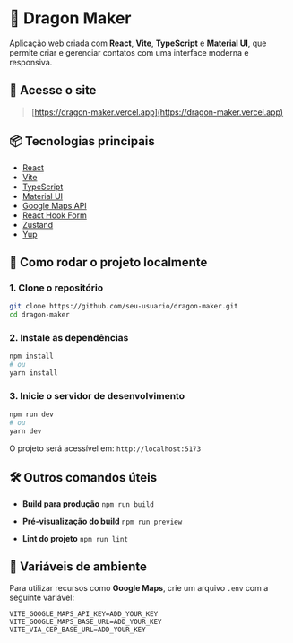 # 🐉 Dragon Maker

Aplicação web criada com **React**, **Vite**, **TypeScript** e **Material UI**, que permite criar e gerenciar contatos com uma interface moderna e responsiva.

## 🔗 Acesse o site

> [https://dragon-maker.vercel.app](https://dragon-maker.vercel.app)

## 📦 Tecnologias principais

- [React](https://react.dev/)
- [Vite](https://vitejs.dev/)
- [TypeScript](https://www.typescriptlang.org/)
- [Material UI](https://mui.com/)
- [Google Maps API](https://www.npmjs.com/package/@react-google-maps/api)
- [React Hook Form](https://react-hook-form.com/)
- [Zustand](https://github.com/pmndrs/zustand)
- [Yup](https://github.com/jquense/yup)

## 🚀 Como rodar o projeto localmente

### 1. Clone o repositório

```bash
git clone https://github.com/seu-usuario/dragon-maker.git
cd dragon-maker
```

### 2. Instale as dependências

```bash
npm install
# ou
yarn install
```

### 3. Inicie o servidor de desenvolvimento

```bash
npm run dev
# ou
yarn dev
```

O projeto será acessível em: `http://localhost:5173`

## 🛠️ Outros comandos úteis

- **Build para produção**
  `npm run build`

- **Pré-visualização do build**
  `npm run preview`

- **Lint do projeto**
  `npm run lint`

## 🧪 Variáveis de ambiente

Para utilizar recursos como **Google Maps**, crie um arquivo `.env` com a seguinte variável:

```env
VITE_GOOGLE_MAPS_API_KEY=ADD_YOUR_KEY
VITE_GOOGLE_MAPS_BASE_URL=ADD_YOUR_KEY
VITE_VIA_CEP_BASE_URL=ADD_YOUR_KEY
```